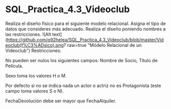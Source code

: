 # SQL_Practica_4.3_Videoclub
Realiza el diseño físico para el siguiente modelo relacional. Asigna el tipo de datos que consideres más adecuado.
Realiza el diseño poniendo nombres a las restricciones.
![Alt text](https://github.com/q92helea/SQL_Practica_4.3_Videoclub/blob/master/Videoclub(f%C3%ADsico).png? raw=true "Módelo Relacional de un Videoclub")
Restricciones:

No pueden ser nulos los siguientes campos: Nombre de Socio, Título de Película.

Sexo toma los valores H o M.

Por defecto si no se indica nada un actor o actriz no es Protagonista (este campo toma valores S o N).

FechaDevolución debe ser mayor que FechaAlquiler.
